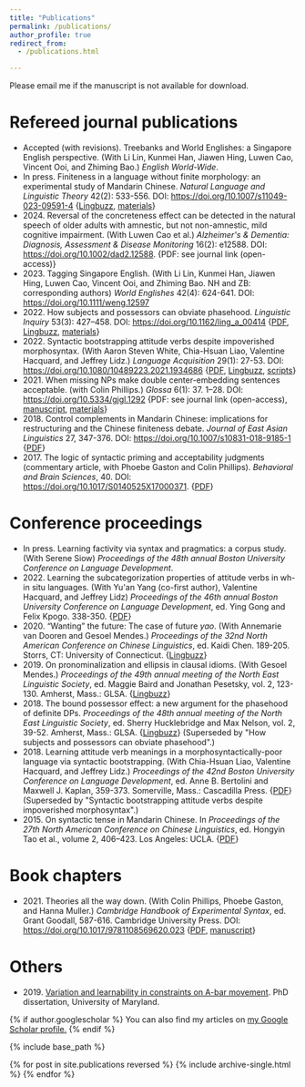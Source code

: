 ```yaml
---
title: "Publications"
permalink: /publications/
author_profile: true
redirect_from: 
  - /publications.html

---
```

Please email me if the manuscript is not available for download.

Refereed journal publications
======
+ Accepted (with revisions). Treebanks and World Englishes: a Singapore English perspective. (With Li Lin, Kunmei Han, Jiawen Hing, Luwen Cao, Vincent Ooi, and Zhiming Bao.) *English World-Wide*.
+ In press. Finiteness in a language without finite morphology: an experimental study of Mandarin Chinese. *Natural Language and Linguistic Theory* 42(2): 533-556. DOI: <https://doi.org/10.1007/s11049-023-09591-4> {[Lingbuzz](https://ling.auf.net/lingbuzz/007149), [materials](https://z-n-huang.github.io/files/materials/Huang_NLLT_materials.pdf)}
+ 2024\. Reversal of the concreteness effect can be detected in the natural speech of older adults with amnestic, but not non-amnestic, mild cognitive impairment. (With Luwen Cao et al.) *Alzheimer's & Dementia: Diagnosis, Assessment & Disease Monitoring* 16(2): e12588. DOI: <https://doi.org/10.1002/dad2.12588>. {PDF: see journal link (open-access)}
+ 2023\. Tagging Singapore English. (With Li Lin, Kunmei Han, Jiawen Hing, Luwen Cao, Vincent Ooi, and Zhiming Bao. NH and ZB: corresponding authors) *World Englishes* 42(4): 624-641. DOI: <https://doi.org/10.1111/weng.12597> 
+ 2022\. How subjects and possessors can obviate phasehood. *Linguistic Inquiry* 53(3): 427–458. DOI: <https://doi.org/10.1162/ling_a_00414> {[PDF](https://z-n-huang.github.io/files/Huang2022_LI_Subjects_Possessors_Phases.pdf), [Lingbuzz](https://ling.auf.net/lingbuzz/005834), [materials](https://z-n-huang.github.io/files/materials/Huang2022_LI_Subjects_Possessors_Phases_materials.pdf)}
+ 2022\. Syntactic bootstrapping attitude verbs despite impoverished morphosyntax. (With Aaron Steven White, Chia-Hsuan Liao, Valentine Hacquard, and Jeffrey Lidz.) *Language Acquisition* 29(1): 27-53. DOI: <https://doi.org/10.1080/10489223.2021.1934686> {[PDF](https://z-n-huang.github.io/files/HuangWhiteLiaoHacquardLidz2022_LA_syntactic_bootstrapping.pdf), [Lingbuzz](https://ling.auf.net/lingbuzz/005553), [scripts](https://github.com/z-n-huang/SyntacticBootstrappingModel)}
+ 2021\. When missing NPs make double center-embedding sentences acceptable. (with Colin Phillips.) *Glossa* 6(1): 37. 1–28. DOI: <https://doi.org/10.5334/gjgl.1292> {PDF: see journal link (open-access), [manuscript](https://ling.auf.net/lingbuzz/005667), [materials](https://z-n-huang.github.io/files/materials/HuangPhillips2020_Missing_NP_materials.pdf)}
+ 2018\. Control complements in Mandarin Chinese: implications for restructuring and the Chinese finiteness debate. *Journal of East Asian Linguistics* 27, 347-376. DOI: <https://doi.org/10.1007/s10831-018-9185-1> {[PDF](https://z-n-huang.github.io/files/Huang2018_JEAL_Control_Complements.pdf)}
+ 2017\. The logic of syntactic priming and acceptability judgments (commentary article, with Phoebe Gaston and Colin Phillips). *Behavioral and Brain Sciences*, 40. DOI: <https://doi.org/10.1017/S0140525X17000371>. {[PDF](https://z-n-huang.github.io/files/GastonHuangPhillips2018_BBS.pdf)}


Conference proceedings
======
+ In press. Learning factivity via syntax and pragmatics: a corpus study. (With Serene Siow) *Proceedings of the 48th annual Boston University Conference on Language Development*. 
+ 2022\. Learning the subcategorization properties of attitude verbs in wh-in situ languages. (With Yu'an Yang (co-first author), Valentine Hacquard, and Jeffrey Lidz) *Proceedings of the 46th annual Boston University Conference on Language Development*, ed. Ying Gong and Felix Kpogo. 338-350. {[PDF](http://www.lingref.com/bucld/46/BUCLD46-26.pdf)} 
+ 2020\. “Wanting” the future: The case of future *yao*. (With Annemarie van Dooren and Gesoel Mendes.) *Proceedings of the 32nd North American Conference on Chinese Linguistics*, ed. Kaidi Chen. 189-205. Storrs, CT: University of Connecticut.  {[Lingbuzz](https://ling.auf.net/lingbuzz/005841)}
+ 2019\. On pronominalization and ellipsis in clausal idioms. (With Gesoel Mendes.) *Proceedings of the 49th annual meeting of the North East Linguistic Society*, ed. Maggie Baird and Jonathan Pesetsky, vol. 2, 123-130. Amherst, Mass.: GLSA. {[Lingbuzz](https://ling.auf.net/lingbuzz/004558)}
+ 2018\. The bound possessor effect: a new argument for the phasehood of definite DPs. *Proceedings of the 48th annual meeting of the North East Linguistic Society*, ed. Sherry Hucklebridge and Max Nelson, vol. 2, 39-52. Amherst, Mass.: GLSA. {[Lingbuzz](https://ling.auf.net/lingbuzz/004015)} (Superseded by "How subjects and possessors can obviate phasehood".)
+ 2018\. Learning attitude verb meanings in a morphosyntactically-poor language via syntactic bootstrapping. (With Chia-Hsuan Liao, Valentine Hacquard, and Jeffrey Lidz.) *Proceedings of the 42nd Boston University Conference on Language Development*, ed. Anne B. Bertolini and Maxwell J. Kaplan, 359-373. Somerville, Mass.: Cascadilla Press. {[PDF](http://www.lingref.com/bucld/42/BUCLD42-28.pdf)} (Superseded by "Syntactic bootstrapping attitude verbs despite impoverished morphosyntax".)
+ 2015\. On syntactic tense in Mandarin Chinese. In *Proceedings of the 27th North American Conference on Chinese Linguistics*, ed. Hongyin Tao et al., volume 2, 406–423. Los Angeles: UCLA. {[PDF](https://z-n-huang.github.io/files/Huang2015_NACCL_Syntactic_tense.pdf)}

Book chapters
======
+ 2021\. Theories all the way down. (With Colin Phillips, Phoebe Gaston, and Hanna Muller.) *Cambridge Handbook of Experimental Syntax*, ed. Grant Goodall, 587-616. Cambridge University Press. DOI: <https://doi.org/10.1017/9781108569620.023> {[PDF](https://z-n-huang.github.io/files/PhillipsGastonHuang2021_Theories_All_the_Way_Down.pdf), [manuscript](https://ling.auf.net/lingbuzz/004930)}



Others
======
+ 2019\. [Variation and learnability in constraints on A-bar movement](https://drum.lib.umd.edu/bitstream/handle/1903/24961/Huang_umd_0117E_20308.pdf?sequence=2&isAllowed=y). PhD dissertation, University of Maryland.

{% if author.googlescholar %}
  You can also find my articles on <u><a href="{{author.googlescholar}}">my Google Scholar profile</a>.</u>
{% endif %}

{% include base_path %}

{% for post in site.publications reversed %}
  {% include archive-single.html %}
{% endfor %}

